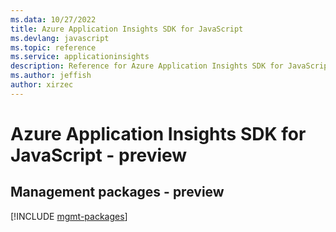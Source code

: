 ```yaml
---
ms.data: 10/27/2022
title: Azure Application Insights SDK for JavaScript
ms.devlang: javascript
ms.topic: reference
ms.service: applicationinsights
description: Reference for Azure Application Insights SDK for JavaScript
ms.author: jeffish
author: xirzec
---
```

# Azure Application Insights SDK for JavaScript - preview

## Management packages - preview
[!INCLUDE [mgmt-packages](application-insights-mgmt-index.md)]